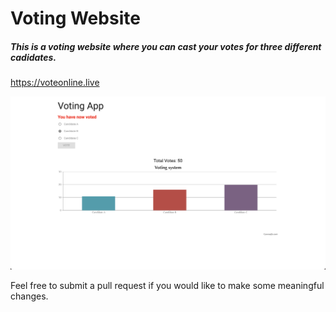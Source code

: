 # Voting Website

##### This is a voting website where you can cast your votes for three different cadidates.
https://voteonline.live

<img src="https://github.com/ovandenbosch/voting-site/blob/cd7e8a3a70972c47f03b89f68f4a871daf0425fc/Home%20Screenshot.png" alt='Home Screenshot'>


Feel free to submit a pull request if you would like to make some meaningful changes.
